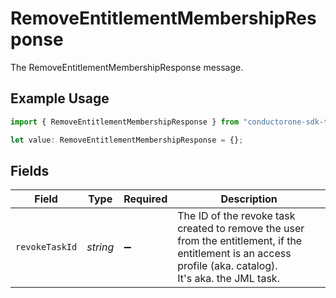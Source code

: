 # RemoveEntitlementMembershipResponse

The RemoveEntitlementMembershipResponse message.

## Example Usage

```typescript
import { RemoveEntitlementMembershipResponse } from "conductorone-sdk-typescript/sdk/models/shared";

let value: RemoveEntitlementMembershipResponse = {};
```

## Fields

| Field                                                                                                                                                       | Type                                                                                                                                                        | Required                                                                                                                                                    | Description                                                                                                                                                 |
| ----------------------------------------------------------------------------------------------------------------------------------------------------------- | ----------------------------------------------------------------------------------------------------------------------------------------------------------- | ----------------------------------------------------------------------------------------------------------------------------------------------------------- | ----------------------------------------------------------------------------------------------------------------------------------------------------------- |
| `revokeTaskId`                                                                                                                                              | *string*                                                                                                                                                    | :heavy_minus_sign:                                                                                                                                          | The ID of the revoke task created to remove the user from the entitlement, if the entitlement is an access profile (aka. catalog).<br/> It's aka. the JML task. |